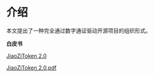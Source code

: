 # 介绍

本文提出了一种完全通过数字通证驱动开源项目的组织形式。

**白皮书**

[JiaoZiToken 2.0](https://github.com/Jzvd/JZToken)

[JiaoZiToken 2.0.pdf](https://raw.githubusercontent.com/Jzvd/JZToken/master/JZT%E7%99%BD%E7%9A%AE%E4%B9%A62.0.pdf)
